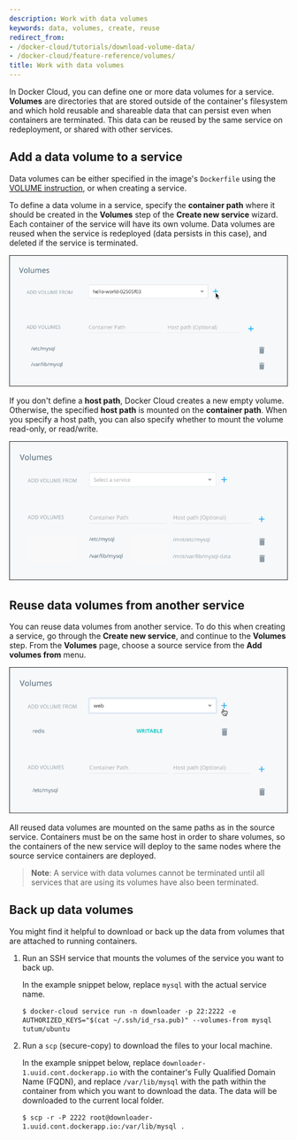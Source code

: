 ```yaml
---
description: Work with data volumes
keywords: data, volumes, create, reuse
redirect_from:
- /docker-cloud/tutorials/download-volume-data/
- /docker-cloud/feature-reference/volumes/
title: Work with data volumes
---
```


In Docker Cloud, you can define one or more data volumes for a service.
**Volumes** are directories that are stored outside of the container's
filesystem and which hold reusable and shareable data that can persist even when
containers are terminated. This data can be reused by the same service on
redeployment, or shared with other services.

## Add a data volume to a service

Data volumes can be either specified in the image's `Dockerfile` using the
[VOLUME instruction](/reference/builder/#volume), or when
creating a service.

To define a data volume in a service, specify the **container path** where it
should be created in the **Volumes** step of the **Create new service** wizard.
Each container of the service will have its own volume. Data volumes are reused
when the service is redeployed (data persists in this case), and deleted if the
service is terminated.

![](images/data-volumes-wizard.png)

If you don't define a **host path**, Docker Cloud creates a new empty volume.
Otherwise, the specified **host path** is mounted on the **container path**.
When you specify a host path, you can also specify whether to mount the volume
read-only, or read/write.

![](images/host-volumes-wizard.png)


## Reuse data volumes from another service

You can reuse data volumes from another service. To do this when creating a service, go through the **Create new service**, and continue to the **Volumes** step. From the **Volumes** page, choose a source service from the **Add volumes from** menu.

![](images/volumes-from-wizard.png)

All reused data volumes are mounted on the same paths as in the source service.
Containers must be on the same host in order to share volumes, so the containers
of the new service will deploy to the same nodes where the source service
containers are deployed.

> **Note**: A service with data volumes cannot be terminated until all services that are using its volumes have also been terminated.

## Back up data volumes

You might find it helpful to download or back up the data from volumes that are attached to running containers.

1. Run an SSH service that mounts the volumes of the service you want to back up.

   In the example snippet below, replace `mysql` with the actual service name.

   ```
   $ docker-cloud service run -n downloader -p 22:2222 -e AUTHORIZED_KEYS="$(cat ~/.ssh/id_rsa.pub)" --volumes-from mysql tutum/ubuntu
   ```

2. Run a `scp` (secure-copy) to download the files to your local machine.

   In the example snippet below, replace `downloader-1.uuid.cont.dockerapp.io` with the container's Fully Qualified Domain Name (FQDN), and replace `/var/lib/mysql` with the path within the container from which you want to download the data. The data will be downloaded to the current local folder.

   ```
   $ scp -r -P 2222 root@downloader-1.uuid.cont.dockerapp.io:/var/lib/mysql .
   ```